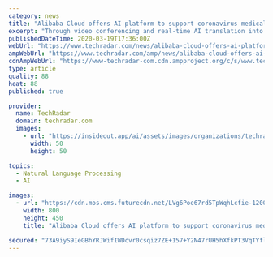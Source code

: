 ```yaml
---
category: news
title: "Alibaba Cloud offers AI platform to support coronavirus medical research"
excerpt: "Through video conferencing and real-time AI translation into 11 languages, Alibaba Cloud is also trying to build a virtual community where doctors from China can share their experiences and answer questions from their peers around the world. Alibaba's research arm DAMO Academy also revealed that it would make three applications available as a ..."
publishedDateTime: 2020-03-19T17:36:00Z
webUrl: "https://www.techradar.com/news/alibaba-cloud-offers-ai-platform-to-support-coronavirus-medical-research"
ampWebUrl: "https://www.techradar.com/amp/news/alibaba-cloud-offers-ai-platform-to-support-coronavirus-medical-research"
cdnAmpWebUrl: "https://www-techradar-com.cdn.ampproject.org/c/s/www.techradar.com/amp/news/alibaba-cloud-offers-ai-platform-to-support-coronavirus-medical-research"
type: article
quality: 88
heat: 88
published: true

provider:
  name: TechRadar
  domain: techradar.com
  images:
    - url: "https://insideout.app/ai/assets/images/organizations/techradar.com-50x50.jpg"
      width: 50
      height: 50

topics:
  - Natural Language Processing
  - AI

images:
  - url: "https://cdn.mos.cms.futurecdn.net/LVg6Poe67rd5TpWqhLcfie-1200-80.jpg"
    width: 800
    height: 450
    title: "Alibaba Cloud offers AI platform to support coronavirus medical research"

secured: "73A9iyS9IeGBhYRJWifIWDcvr0csqiz7ZE+157+Y2N47rUH5hXfkPT3VqTYflPh+s5eB9WIAi8M21X6y3PhJbGpSVy3yFFzQk+HzJ9ILeS7HFchbcbr8F98TiZl3GB9FP75dSCzJ1DHJyk66TbxiCqFInmy5n9uhQ2TsB9UHX8W2oRq9EcqwhEo4qj8DnNY1XB9hT6rlGL2dcJJp/UXDNs4WIXnbMEsfhaxbCFwlu1i++sUwiAh4qQb7SUqMJgCCHr01c58tsUnaUuPXoRfyH46yTjGUL6Op/0o6D1ICrmTmqxNPpYdZnRSfx6ez9D+dXOs0quYI7wsQUXuV4SNfpFA5r8bIyhGuryYlhU70+sb2HJurt+v9Olwla6mF5RrkrsRFphZ0pcz63e4enF8i948yNkERHeZQVW5EFP1vAKnld7tGBfAbYXruarmmFxl4KP9AcNb1oJyCZ5GpbuCs0Cd7lROdGL0eQSujic0AETA=;zSu7s9xa2tJ9Ux3u3bDjAQ=="
---
```


